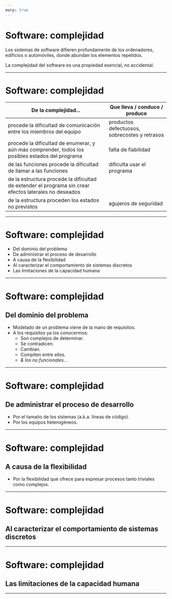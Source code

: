 ```yaml
---
marp: true
---
```

# Software: complejidad

Los sistemas de software difieren profundamente de los ordenadores, edificios o automóviles, donde abundan los elementos repetidos.

La complejidad del software es una propiedad esencial, no accidental.

---
# Software: complejidad


De la complejidad...|Que lleva / conduce / produce|
-|-|
procede la dificultad de comunicación entre los miembros del equipo|productos defectuosos, sobrecostes y retrasos|
procede la dificultad de enumerar, y aún más comprender, todos los posibles estados del programa|falta de fiabilidad|
de las funciones procede la dificultad de llamar a las funciones|dificulta usar el programa|
de la estructura procede la dificultad de extender el programa sin crear efectos laterales no deseados||
de la estructura proceden los estados no previstos|agujeros de seguridad|

---
# Software: complejidad

* Del dominio del problema
* De administrar el proceso de desarrollo
* A causa de la flexibilidad
* Al caracterizar el comportamiento de sistemas discretos
* Las limitaciones de la capacidad humana

---

# Software: complejidad
## Del dominio del problema
* Modelado de un problema viene de la mano de requisitos.
* A los requisitos ya los conocermos: 
    * Son complejos de determinar.
    * Se contradicen.
    * Cambian.
    * Compiten entre ellos.
    * *& los no funcionales...*

---

# Software: complejidad
## De administrar el proceso de desarrollo
* Por el tamaño de los sistemas (a.k.a. líneas de código).
* Por los equipos heterogéneos.

---

# Software: complejidad
## A causa de la flexibilidad
* Por la flexibilidad que ofrece para expresar procesos tanto triviales como complejos.

---

# Software: complejidad
## Al caracterizar el comportamiento de sistemas discretos

---

# Software: complejidad
## Las limitaciones de la capacidad humana

---

